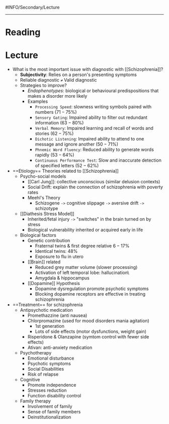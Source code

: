 #INFO/Secondary/Lecture 

---

# Reading


# Lecture

- What is the most important issue with diagnostic with [[Schizophrenia]]?
    - **Subjectivity**: Relies on a person's presenting symptoms
    - Reliable diagnostic `≠` Valid diagnostic
    - Strategies to improve?
        - *Endophenotypes*: biological or behavioural predispositions that makes a disorder more likely
        - Examples
            - `Processing Speed`: slowness writing symbols paired with numbers ($71-75\%$)
            - `Sensory Gating`: Impaired ability to filter out redundant information ($63-80\%$)
            - `Verbal Memory`: Impaired learning and recall of words and stories ($62-75\%$)
            - `Dichotic Listening`: Impaired ability to attend to one message and ignore another ($50-71\%$)
            - `Phnemic Word Fluency`: Reduced ability to generate words rapidly ($53-64\%$)
            - `Continuous Performance Test`: Slow and inaccurate detection of specified letters ($52-62\%$)
- ==Etiology== Theories related to [[Schizophrenia]]
    - Psycho-social models
        - [[Carl Jung]]: collective unconscious (similar delusion contexts)
        - Social Drift: explain the connection of schizophrenia with poverty rates
        - Meehl's Theory
            - Schizogene `->` cognitive slippage `->` aversive drift `->` schizotype
    - [[Diathesis Stress Model]]
        - Inherited/fetal injury `->` "switches" in the brain turned on by stress 
        - Biological vulnerability inherited or acquired early in life
    - Biological factors
        - Genetic contribution
            - Fraternal twins & first degree relative $6-17\%$
            - Identical twins: $48\%$
            - Exposure to flu in utero
        - [[Brain]] related
            - Reduced grey matter volume (slower processing)
            - Activation of left temporal lobe: hallucination\
            - Amygdala & hippocampus
        - [[Dopamine]] Hypothesis
            - Dopamine dysregulation promote psychotic symptoms
            - Blocking dopamine receptors are effective in treating schizophrenia
- ==Treatment== for schizophrenia 
    - Antipsychotic medication
        - Promethazzine (anti nausea)
        - Chlorpromazine (used for mood disorders mania agitation)
            - 1st generation
            - Lots of side effects (motor dysfunctions, weight gain)
        - Risperidone & Olanzapine (symtom control with fewer side effects)
        - Ativan: anti-anxiety medication
    - Psychotherapy
        - Emotional disturbance
        - Psychotic symptoms
        - Social Disabilities
        - Risk of relapse
    - Cognitive
        - Promote independence
        - Stresses reduction
        - Function disability control
    - Family therapy
        - Involvement of family
        - Sense of family members
        - Deinstitutionalization


